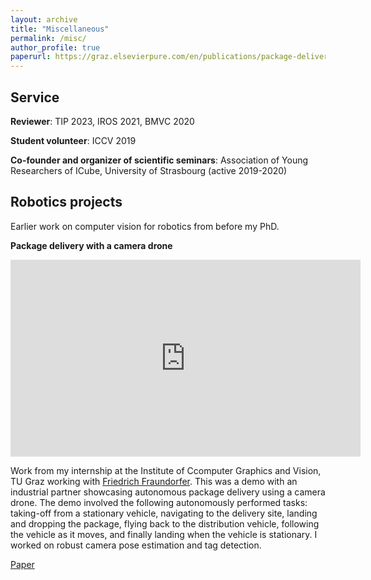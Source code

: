 ```yaml
---
layout: archive
title: "Miscellaneous"
permalink: /misc/
author_profile: true
paperurl: https://graz.elsevierpure.com/en/publications/package-delivery-experiments-with-a-camera-drone
---
```


## Service

**Reviewer**: TIP 2023, IROS 2021, BMVC 2020  

**Student volunteer**: ICCV 2019  

**Co-founder and organizer of scientific seminars**: Association of Young Researchers of ICube, University of Strasbourg (active 2019-2020)   


## Robotics projects

Earlier work on computer vision for robotics from before my PhD.

**Package delivery with a camera drone**  

<iframe width="560" height="315" src="https://www.youtube.com/embed/bxM6dls2wuo" frameborder="0" allow="accelerometer; autoplay; clipboard-write; encrypted-media; gyroscope; picture-in-picture" allowfullscreen></iframe>    
  
Work from my internship at the Institute of Ccomputer Graphics and Vision, TU Graz working with [Friedrich Fraundorfer](https://www.tugraz.at/institute/icg/research/team-fraundorfer/people/friedrich-fraundorfer/). This was a demo with an industrial partner showcasing autonomous package delivery using a camera drone. The demo involved the following autonomously performed tasks: taking-off from a stationary vehicle, navigating to the delivery site, landing and dropping the package, flying back to the distribution vehicle, following the vehicle as it moves, and finally landing when the vehicle is stationary. I worked on robust camera pose estimation and tag detection.
<p><a href="{{ paperurl }}">Paper</a></p>

